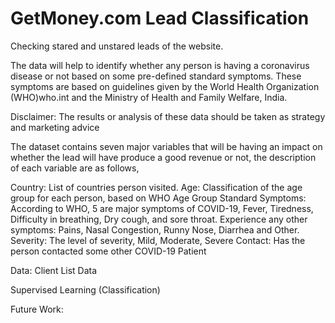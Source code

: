 # GetMoney.com Lead Classification
Checking stared and unstared leads of the website.  

The data will help to identify whether any person is having a coronavirus disease or not based on some pre-defined standard symptoms. These symptoms are based on guidelines given by the World Health Organization (WHO)who.int and the Ministry of Health and Family Welfare, India.

Disclaimer: The results or analysis of these data should be taken as strategy and marketing advice

The dataset contains seven major variables that will be having an impact on whether the lead will have produce a good revenue or not, the description of each variable are as follows,

Country: List of countries person visited.
Age: Classification of the age group for each person, based on WHO Age Group Standard
Symptoms: According to WHO, 5 are major symptoms of COVID-19, Fever, Tiredness, Difficulty in breathing, Dry cough, and sore throat.
Experience any other symptoms: Pains, Nasal Congestion, Runny Nose, Diarrhea and Other.
Severity: The level of severity, Mild, Moderate, Severe
Contact: Has the person contacted some other COVID-19 Patient

Data: Client List Data

Supervised Learning (Classification)

Future Work:



